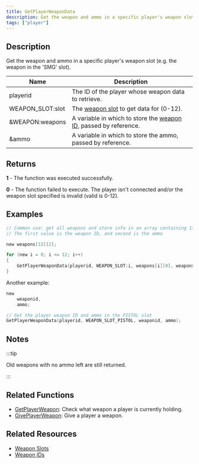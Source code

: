 ```yaml
---
title: GetPlayerWeaponData
description: Get the weapon and ammo in a specific player's weapon slot (e.
tags: ["player"]
---
```


## Description

Get the weapon and ammo in a specific player's weapon slot (e.g. the weapon in the 'SMG' slot).

| Name             | Description                                                                                |
|------------------|--------------------------------------------------------------------------------------------|
| playerid         | The ID of the player whose weapon data to retrieve.                                        |
| WEAPON_SLOT:slot | The [weapon slot](../resources/weaponslots) to get data for (0-12).                        |
| &WEAPON:weapons  | A variable in which to store the [weapon ID](../resources/weaponids), passed by reference. |
| &ammo            | A variable in which to store the ammo, passed by reference.                                |

## Returns

**1** - The function was executed successfully.

**0** - The function failed to execute. The player isn't connected and/or the weapon slot specified is invalid (valid is 0-12).

## Examples

```c
// Common use: get all weapons and store info in an array containing 13 slots
// The first value is the weapon ID, and second is the ammo

new weapons[13][2];

for (new i = 0; i <= 12; i++)
{
    GetPlayerWeaponData(playerid, WEAPON_SLOT:i, weapons[i][0], weapons[i][1]);
}
```

Another example:

```c
new 
    weaponid,
    ammo;

// Get the player weapon ID and ammo in the PISTOL slot
GetPlayerWeaponData(playerid, WEAPON_SLOT_PISTOL, weaponid, ammo);
```

## Notes

:::tip

Old weapons with no ammo left are still returned.

:::

## Related Functions

- [GetPlayerWeapon](GetPlayerWeapon): Check what weapon a player is currently holding.
- [GivePlayerWeapon](GivePlayerWeapon): Give a player a weapon.

## Related Resources

- [Weapon Slots](../resources/weaponslots)
- [Weapon IDs](../resources/weaponids)
